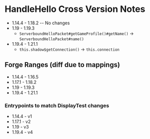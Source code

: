 # HandleHello Cross Version Notes

- 1.14.4 - 1.18.2 -- No changes
- 1.19 - 1.19.3
  - `ServerboundHelloPacket#getGameProfile()#getName()` -> `ServerboundHelloPacket#name()`
- 1.19.4 - 1.21.1
  - `this.shadow$getConnection()` -> `this.connection`

## Forge Ranges (diff due to mappings)

- 1.14.4 - 1.16.5
- 1.17.1 - 1.18.2
- 1.19 - 1.19.3
- 1.19.4 - 1.21.1

### Entrypoints to match DisplayTest changes

- 1.14.4 - v1
- 1.17.1 - v2
- 1.19 - v3
- 1.19.4 - v4
